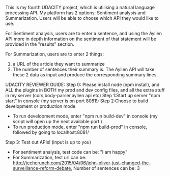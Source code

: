 ﻿This is my fourth UDACITY project, which is utilising a natural language processing API. My platform has 2 options: Sentiment analysis and Summarization. Users will be able to choose which API they would like to use.

For Sentiment analysis, users are to enter a sentence, and using the Aylien API more in depth information on the sentiment of that statement will be provided in the "results" section.

For Summarization, users are to enter 2 things: 
1. a URL of the article they want to summarize
2. The number of sentences their summary is.
The Aylien API will take these 2 data as input and produce the corresponding summary lines.


UDACITY REVIEWER GUIDE:
Step 0: Please install node (npm install), and ALL the plugins in BOTH my prod and dev config files, and all the extra stuff in my server (cors,body-parser,aylien api etc)
Step 1:Start up server "npm start" in console (my server is on port 8081!)
Step 2:Choose to build development or production mode
- To run development mode, enter "npm run build-dev" in console (my script will open up the next available port.)
- To run production mode, enter "npm run build-prod" in console, followed by going to localhost:8081/

Step 3: Test out APIs! (input is up to you)
- For sentiment analysis, test code can be: "I am happy"
- For Summarization, test url can be: http://techcrunch.com/2015/04/06/john-oliver-just-changed-the-surveillance-reform-debate,
Number of sentences can be: 3
